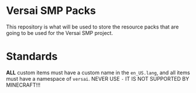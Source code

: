 # Versai SMP Packs
This repository is what will be used to store the resource packs that are going to be used for the Versai SMP project.

# Standards

**ALL** custom items must have a custom name in the `en_US.lang`, and all items must have a namespace of `versai`. NEVER USE `-` IT IS NOT SUPPORTED BY MINECRAFT!!!
